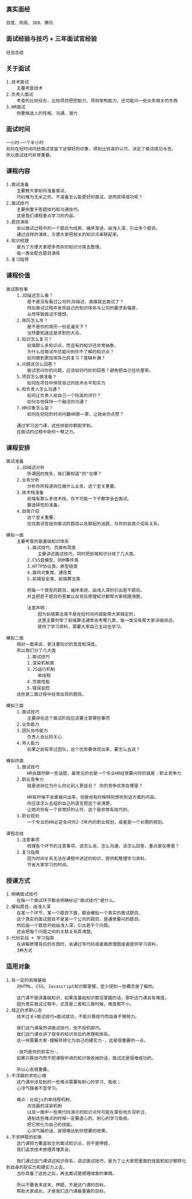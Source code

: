 ### 真实面经
    百度、网易、360、腾讯

### 面试经验与技巧 + 三年面试官经验
    经验总结

### 关于面试
    1.技术面试
        主要考查技术
    2.负责人面试
        考查的比较综合，比较项目把控能力、项目架构能力、还可能问一些业务相关的东西
    3.HR面试
        侧重候选人的性格、沟通、潜力  

### 面试时间
    一小时~一个半小时   
    如何在短时间内给面试官留下足够好的印象，得到比较高的认可，决定了面试成功与否。
    所以面试技巧非常重要。

### 课程内容
    1.面试准备
        主要教大家如何准备面试，
        巧妇难为无米之炊，不准备怎么能更好的面试，进而获得成功呢？
    2.面试技巧  
        主要侧重于答题技巧和沟通技巧。 
        这是我们课程重点学习的内容。
    3.题目演练
        会以面试过程中的一个题目为线索，循序渐进，由浅入深，引出多个题目。
        通过这样的演练，方便大家把相关的知识点串联起来。
    4.知识梳理
        是为了方便大家把多而杂的知识分类去整理，
        每一类会配合题目演练
    5.复习指导

### 课程价值
    面试那些事
        1.JD描述怎么看？
            是不是没有看过公司的JD描述，直接就去面试了？
            然后面试过程中发现自己的知识体系与公司的要求有偏差，
            从而导致面试不理想。
        2.简历怎么写？
            是不是你的简历一份走遍天下？
            当然要知道这是求职的大忌。
        3.知识怎么复习？
            前端那么多知识点，而且有的知识还非常抽象，
            为什么在面试中总能问到你不了解的知识点？  
            如何做到更加体系化的复习？查缺补漏？
        4.问题该怎么回答？
            面试官问你的问题，应该如何巧妙的回答？避免把自己往坑里带。  
        5.项目怎么做准备？
            如何在项目中体现自己的技术水平和实力    
        6.和负责人怎么沟通？
            如何让负责人给自己一个较高的评价？  
            如何与他保持一个融洽的沟通？ 
        7.HR印象怎么留？
            如何在短短的时间内赢HR那一票，让她未你点赞？

        通过学习这门课，这些技能你都能学到。  
        在面试的过程中助你一臂之力。

### 课程安排
    面试准备
        1.JD描述分析
            所谓因的放矢，我们要知道"的"在哪？
        2.业务分析
            分析你所投递岗位做什么业务，这个至关重要。
        3.技术栈准备
            前端有那么多技术栈，你不可能一下子都学会去面试。
            要选择性的准备。
        4.自我介绍
            这个至关重要，
            往往面试官给你面试的题目以及聊起的话题，与你的自我介绍有关系。

    模拟一面     
        主要考查的是基础知识体系  
            1.面试技巧、页面布局类
                主要讲述面试技巧，同时把前端知识分成了几大类。
            2.CSS盒模型、DOM事件类
            3.HTTP协议类、原型链类
            4.面向对象类、通信类
            5.前端安全类、前端算法类

            把每一个类型的题目，循序渐进，由浅入深的引出若干题目。
            并且把若干题目的答案以及背后原理知识都帮大家梳理清楚。

            注意声明：
                因为前端算法类不是在短时间内就能帮大家搞定的，
                这里主要列举了前端算法通常会考哪几类，每一类没有帮大家详细讲述。
                提供了学习资料，需要大家自己主动去学习。

    模拟二面
        相对一面来说，更注重知识的宽度和深度。
        所以我们分了几大类
            1.面试技巧
            2.渲染机制类
            3.JS运行机制
                单线程
            4.页面性能 
            5.错误监控  
        这些是二面过程中经常出现的题目。

    模拟三面
        1.面试技巧
            主要讲在这个面试阶段应该要注意哪些事项
        2.业务能力   
        3.团队协作能力
            负责人会比较关心
        4.带人能力
            如果之前有带过团队，这个优势要体现出来，要怎么去说？

    模拟终面
        1.面试技巧 
            HR会跟你聊一些话题，最常见的也是一个专业HR经常要问你的就是：职业竞争力
        2.职业竞争力  
            就是进岗位为什么你比别人更适合？ 你的竞争优势在哪里？

            HR有时候不会直接问出来，但是他有时候特别想听到这方面的内容。
            你应该怎么去组织自己的语言把这个说清楚，
            让她对你有一个非常好的认可，这个是非常有技巧的。
        3.职业规划
            一个专业的HR必定会问你2-3年内的职业规划，或者是一个长期的规划。

    课程总结
        1.注意事项
            梳理各个环节的注意事项，该怎么说，怎么沟通，该怎么回答，重点是在哪里？
        2.复习指南
            因为时间关系无法在课程中讲述的知识，提供和整理学习资料，
            节省大家学习的时间。

### 授课方式
    1.明确面试技巧
        在每一个面试环节都会明确标记"面试技巧"是什么。
    2.模拟题目，由浅入深
        在某一个环节，某一个题目下面，都会模拟一个真实的面试题目，
        这个真实的面试题目不是某一个公司的题目，是通常要问的题目。
        然后由一个题目开始由浅入深，引出若干个问题。
        还会把每个问题之间的关联关系弄清楚。
    3.代码实战 + 学习指南
        在讲解原理背后的东西时，会通过写代码或者画原理图或者提供学习资料，
        3种方式

### 适用对象
    1.有一定的前端基础
        对HTML、CSS、Javascript知识都掌握，至少提到一些概念是了解的。   

        这门课不是讲基础知识，如果连基础知识都没掌握的话，那听这门课会有难度。
        因为真实面试过程中，尤其是二面和三面时候，难度都不小。
    2.端正的求职心态
        技术过关+面试技巧=面试成功，不能只靠技巧而自身不够努力。

        我们这门课虽然讲面试技巧，但不投机取巧。
        我们这门课也讲了很多的知识背后的原理和体系。
        这一块需要大家·理解并转化为自己的硬实力·，这是很重要的一点。

        ·技巧是你的软实力·。
        如果只靠技巧而不把课程中讲的知识吸收掉的话，面试还是很难成功的。

        所以心态很重要。
    3.不浮躁的求知心境
        这门课中涉及到的一些难点需要有耐心的学习、吸收；
        心浮气躁者不宜学习。

        难点：比如js的单线程机制、
            浏览器的渲染机制
            以及一面中一些用代码演示的知识点你可能在某些地方没听过，
            遇到这些难点的时候一定要虚心的、耐心的学习吸收。
            把它转化为自己的技能。
            心浮气躁的话，就很难达到你想要的效果。
    4.不求押题的初衷       
        这门课努力覆盖较全的面试知识点，但不是押题，
        我们追求技术原理弄懂弄会。

        我们通过这门课讲述知识体系，讲述面试技巧，是为了让大家把里面的技能和知识都转化到自身的软实力和硬实力上去，
        当你具备了这些之后，再去面试是顺理成章的事情。

        所以不要舍本逐末，押题，不是这门课的目标。
        帮助大家成长，才是我们这门课最重要的目标。

